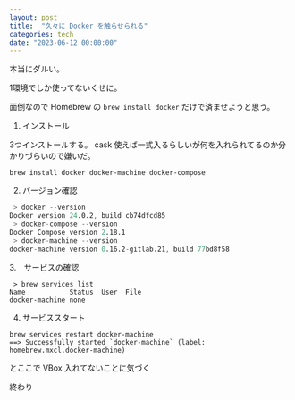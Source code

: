 ```yaml
---
layout: post
title:  "久々に Docker を触らせられる"
categories: tech
date: "2023-06-12 00:00:00"
---
```


本当にダルい。

1環境でしか使ってないくせに。

面倒なので Homebrew の `brew install docker` だけで済ませようと思う。

1. インストール

3つインストールする。
cask 使えば一式入るらしいが何を入れられてるのか分かりづらいので嫌いだ。

```
brew install docker docker-machine docker-compose
```

2. バージョン確認

```s
 > docker --version
Docker version 24.0.2, build cb74dfcd85
 > docker-compose --version
Docker Compose version 2.18.1
 > docker-machine --version
docker-machine version 0.16.2-gitlab.21, build 77bd8f58
```

3.　サービスの確認

```
 > brew services list
Name           Status  User  File
docker-machine none
```

4. サービススタート

```
brew services restart docker-machine
==> Successfully started `docker-machine` (label: homebrew.mxcl.docker-machine)
```

とここで VBox 入れてないことに気づく

終わり
